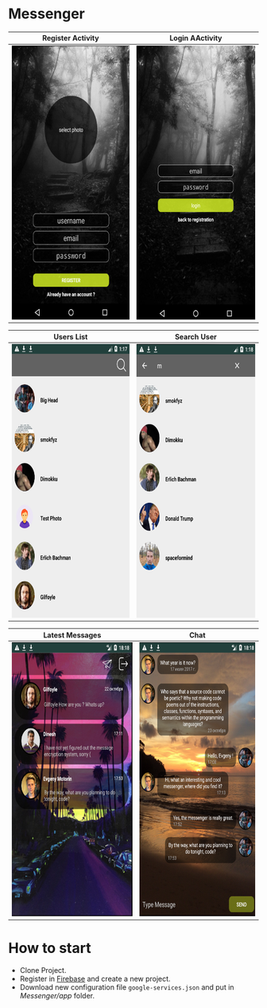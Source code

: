 # Messenger

Register Activity | Login AActivity
:-------------:|:-------------:
<img src="https://github.com/Evgenijjjj/messenger-firebase/blob/master/screenshots/register_activity.png" width="309" height="550">|<img src="https://github.com/Evgenijjjj/messenger-firebase/blob/master/screenshots/login_activity.png" width="309" height="550">


Users List | Search User
:-------------:|:-------------:
<img src="https://github.com/Evgenijjjj/messenger-firebase/blob/master/screenshots/search_users_list.png" width="309" height="550">|<img src="https://github.com/Evgenijjjj/messenger-firebase/blob/master/screenshots/users_list2.png" width="309" height="550"> 
        
        
Latest Messages | Chat
:-------------:|:-------------:
<img src="https://github.com/Evgenijjjj/messenger-firebase/blob/master/screenshots/latest_messages_activity.png" width="309" height="550">|<img src="https://github.com/Evgenijjjj/messenger-firebase/blob/master/screenshots/chat.png" width="309" height="550">


# How to start
* Clone Project.
* Register in [Firebase](https://console.firebase.google.com/) and create a new project.
* Download new configuration file `google-services.json` and put in *Messenger/app* folder.


